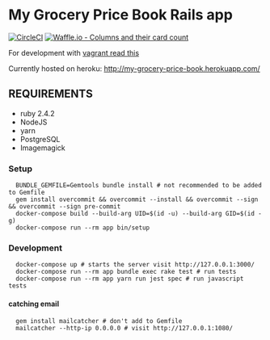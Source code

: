 # My Grocery Price Book Rails app
[![CircleCI](https://circleci.com/gh/my-grocery-price-book/www.svg?style=svg)](https://circleci.com/gh/my-grocery-price-book/www)
[![Waffle.io - Columns and their card count](https://badge.waffle.io/my-grocery-price-book/www.svg?columns=all)](https://waffle.io/my-grocery-price-book/www)

For development with [vagrant read this](https://github.com/my-grocery-price-book/www-infrastructure#setting-up-a-development-enviroment-with-vagrant-and-ansible)

Currently hosted on heroku: http://my-grocery-price-book.herokuapp.com/

## REQUIREMENTS

 * ruby 2.4.2
 * NodeJS
 * yarn
 * PostgreSQL
 * Imagemagick

 
### Setup
 
```
  BUNDLE_GEMFILE=Gemtools bundle install # not recommended to be added to Gemfile
  gem install overcommit && overcommit --install && overcommit --sign && overcommit --sign pre-commit
  docker-compose build --build-arg UID=$(id -u) --build-arg GID=$(id -g)
  docker-compose run --rm app bin/setup
```

### Development

```
  docker-compose up # starts the server visit http://127.0.0.1:3000/
  docker-compose run --rm app bundle exec rake test # run tests
  docker-compose run --rm app yarn run jest spec # run javascript tests
```

#### catching email

```
  gem install mailcatcher # don't add to Gemfile
  mailcatcher --http-ip 0.0.0.0 # visit http://127.0.0.1:1080/
```
